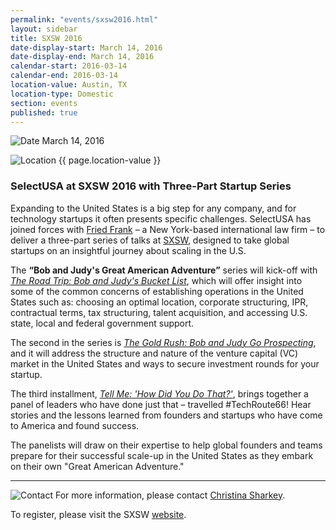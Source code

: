 ```yaml
---
permalink: "events/sxsw2016.html"
layout: sidebar
title: SXSW 2016
date-display-start: March 14, 2016
date-display-end: March 14, 2016
calendar-start: 2016-03-14
calendar-end: 2016-03-14
location-value: Austin, TX
location-type: Domestic
section: events
published: true
---
```



![Date](https://google.github.io/material-design-icons/action/svg/design/ic_event_24px.svg "Date") March 14, 2016

![Location](http://google.github.io/material-design-icons/social/svg/design/ic_location_city_24px.svg "Location") {{ page.location-value }}

### SelectUSA at SXSW 2016 with Three-Part Startup Series

Expanding to the United States is a big step for any company, and for technology startups it often presents specific challenges. SelectUSA has joined forces with [Fried Frank](http://tech.friedfrank.com/) – a New York-based international law firm – to deliver a three-part series of talks at [SXSW](http://www.sxsw.com/), designed to take global startups on an insightful journey about scaling in the U.S.

The **“Bob and Judy's Great American Adventure”** series will kick-off with [*The Road Trip: Bob and Judy's Bucket List*](http://schedule.sxsw.com/2016/events/event_PP93034), which will offer insight into some of the common concerns of establishing operations in the United States such as: choosing an optimal location, corporate structuring, IPR, contractual terms, tax structuring, talent acquisition, and accessing U.S. state, local and federal government support. 

The second in the series is [*The Gold Rush: Bob and Judy Go Prospecting*](http://schedule.sxsw.com/2016/events/event_PP93036), and it will address the structure and nature of the venture capital (VC) market in the United States and ways to secure investment rounds for your startup. 

The third installment, [*Tell Me: 'How Did You Do That?'*](http://schedule.sxsw.com/2016/events/event_PP93038), brings together a panel of leaders who have done just that – travelled #TechRoute66! Hear stories and the lessons learned from founders and startups who have come to America and found success.

The panelists will draw on their expertise to help global founders and teams prepare for their successful scale-up in the United States as they embark on their own "Great American Adventure."

---

![Contact](https://google.github.io/material-design-icons/action/svg/design/ic_question_answer_24px.svg "Contact") For more information, please contact [Christina Sharkey](mailto:christina.sharkey@trade.gov?Subject=SelectUSA%20at%20SXSW%20Information%20Inquiry). 

To register, please visit the SXSW [website](http://www.sxsw.com/).
